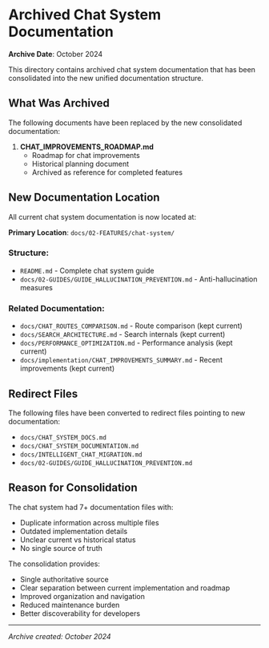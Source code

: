 # Archived Chat System Documentation

**Archive Date**: October 2024

This directory contains archived chat system documentation that has been consolidated into the new unified documentation structure.

## What Was Archived

The following documents have been replaced by the new consolidated documentation:

1. **CHAT_IMPROVEMENTS_ROADMAP.md**
   - Roadmap for chat improvements
   - Historical planning document
   - Archived as reference for completed features

## New Documentation Location

All current chat system documentation is now located at:

**Primary Location**: `docs/02-FEATURES/chat-system/`

### Structure:
- `README.md` - Complete chat system guide
- `docs/02-GUIDES/GUIDE_HALLUCINATION_PREVENTION.md` - Anti-hallucination measures

### Related Documentation:
- `docs/CHAT_ROUTES_COMPARISON.md` - Route comparison (kept current)
- `docs/SEARCH_ARCHITECTURE.md` - Search internals (kept current)
- `docs/PERFORMANCE_OPTIMIZATION.md` - Performance analysis (kept current)
- `docs/implementation/CHAT_IMPROVEMENTS_SUMMARY.md` - Recent improvements (kept current)

## Redirect Files

The following files have been converted to redirect files pointing to new documentation:
- `docs/CHAT_SYSTEM_DOCS.md`
- `docs/CHAT_SYSTEM_DOCUMENTATION.md`
- `docs/INTELLIGENT_CHAT_MIGRATION.md`
- `docs/02-GUIDES/GUIDE_HALLUCINATION_PREVENTION.md`

## Reason for Consolidation

The chat system had 7+ documentation files with:
- Duplicate information across multiple files
- Outdated implementation details
- Unclear current vs historical status
- No single source of truth

The consolidation provides:
- Single authoritative source
- Clear separation between current implementation and roadmap
- Improved organization and navigation
- Reduced maintenance burden
- Better discoverability for developers

---

*Archive created: October 2024*
